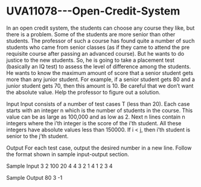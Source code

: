 # UVA11078---Open-Credit-System

In an open credit system, the students can choose any course they like, but there is a problem. Some
of the students are more senior than other students. The professor of such a course has found quite a
number of such students who came from senior classes (as if they came to attend the pre requisite course
after passing an advanced course). But he wants to do justice to the new students. So, he is going to
take a placement test (basically an IQ test) to assess the level of difference among the students. He
wants to know the maximum amount of score that a senior student gets more than any junior student.
For example, if a senior student gets 80 and a junior student gets 70, then this amount is 10. Be careful
that we don’t want the absolute value. Help the professor to figure out a solution.

Input
Input consists of a number of test cases T (less than 20). Each case starts with an integer n which is
the number of students in the course. This value can be as large as 100,000 and as low as 2. Next n
lines contain n integers where the i’th integer is the score of the i’th student. All these integers have
absolute values less than 150000. If i < j, then i’th student is senior to the j’th student.

Output
For each test case, output the desired number in a new line. Follow the format shown in sample
input-output section.

Sample Input
3
2
100
20
4
4
3
2
1
4
1
2
3
4

Sample Output
80
3
-1
